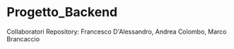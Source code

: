 # Progetto_Backend

Collaboratori Repository:
Francesco D'Alessandro, Andrea Colombo, Marco Brancaccio

